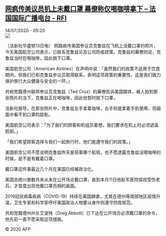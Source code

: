 <!--1594702445000-->
[网疯传美议员机上未戴口罩 幕僚称仅喝咖啡拿下 – 法国国际广播电台 - RFI](http://www.rfi.fr//cn/contenu/20200714-%E7%BD%91%E7%96%AF%E4%BC%A0%E7%BE%8E%E8%AE%AE%E5%91%98%E6%9C%BA%E4%B8%8A%E6%9C%AA%E6%88%B4%E5%8F%A3%E7%BD%A9-%E5%B9%95%E5%83%9A%E7%A7%B0%E4%BB%85%E5%96%9D%E5%92%96%E5%95%A1%E6%8B%BF%E4%B8%8B)
------

<div>14/07/2020 - 05:20</div><img src="https://s.rfi.fr/media/display/9cb3a214-c588-11ea-a7c7-005056a964fe/w:310/p:16x9/int0006b.200714112003.jpg"><div class="t-content__body u-clearfix"><div class="m-interstitial"></div><p>（法新社华盛顿13日电）    网路疯传美国参议员克鲁兹在飞机上没戴口罩的照片，今天美国航空公司表示，已联系克鲁兹论及公司防疫政策。克鲁兹的幕僚则说，克鲁兹当时在喝咖啡，因此脱下口罩。</p><p>美国航空公司（American Airlines）在声明中说：「虽然我们的政策不适用于饮食期间，但我们已和克鲁兹参议员取得联系，表明这项政策的重要性，这是我们致力保护旅行大众健康与安全的一环。」</p><p>共和党籍德州联邦参议员克鲁兹（Ted Cruz）的幕僚告诉美国媒体，被人拍到那张照片的当下，克鲁兹正在喝咖啡，因此他暂时脱下口罩。</p><p>法新社报导，在那张照片中，克鲁兹左手拿着咖啡，右手则是拿着手机使用，但画面中看不到口罩的踪影。</p><p>美国航空公司表示：「为了我们的顾客和机组员着想，我们要求在机上时必须遮盖脸部。」</p><p>「我们希望顾客选择与我们一起旅行时，他们能遵守我们的政策。」</p><p>美国航空公司不愿说明克鲁兹昨天是搭乘哪个航班，也不愿透露克鲁兹没喝咖啡的时候，是不是有戴着口罩。</p><p>戴口罩这件事最近几个月在美国已经被政治化。</p><p>美国总统川普数月来从未在公开场合戴口罩，直到本月11日他赴军医院探视受伤老兵，才首度出现他戴口罩亮相的画面。</p><p>2019冠状病毒疾病（COVID-19）持续在美国肆虐，尤其在德州等南部地区疫情升温，卫生专家和科学家呼吁美国政治人物要以身作则遵守防疫规范。</p><p>共和党籍德州州长艾波特（Greg Abbott）已下达在公开场合必须戴口罩的命令，他先前一直不愿采取这项措施。</p><p></p><p class="t-copyright">© 2020 AFP</p>        </div>
